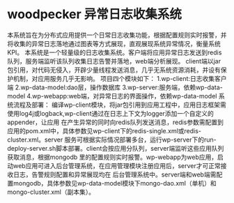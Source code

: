 # woodpecker 异常日志收集系统
本系统旨在为分布式应用提供一个日常日志收集功能，根据配置规则实时报警，并将收集的异常日志落地通过图表等方式展现，直观展现系统异常情况，衡量系统KPI。
本系统是一个轻量级的日志收集系统。客户端将应用异常日志发送到redis队列，服务端监听该队列收集日志告警并落地，web端分析展现。
client端以jar包引用，对代码无侵入，开辟少量线程发送消息，几乎无系统资源消耗，并设有保护机制，对应用服务几乎无影响。
项目四个模块如下：
1.wp-client:日志收集客户端
2.wp-data-model:dao层，操作数据库
3.wp-server:服务端，依赖wp-data-model
4.wp-webapp:web端，对异常日志的界面操作，依赖wp-data-model
系统流程及部署：
编译wp-client模块，将jar包引用到应用工程中，应用日志框架需使用log4j或logback,wp-client通过在日志上下文为logger添加一个自定义的appender，让应用
在产生异常的同时向redis队列发送消息，redis参数需配置到应用的pom.xml中，具体参数见wp-client下的redis-single.xml或redis-cluster.xml。server
服务可根据实际情况部署多台，运行wp-server下的run-deploy-server.sh脚本部署。client会按应用分队列，server端监听这些应用队列获取消息，根据mongodb
里的配置规则实时报警。wp-webapp为web应用，启动web应用可进入后台管理系统，在应用管理模块注册应用后，server才可正常接收日志，告警规则配置和异常展现均在
后台管理系统中。server端和web端需配置mongodb，具体参数见wp-data-model模块下mongo-dao.xml（单机）和mongo-cluster.xml（副本集）。
